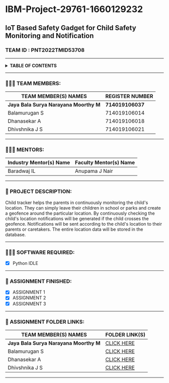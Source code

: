 # IBM-Project-29761-1660129232
## IoT Based Safety Gadget for Child Safety Monitoring and Notification 
### TEAM ID : PNT2022TMID53708
***
<details>
 <summary><b>TABLE OF CONTENTS</b></summary>
 <ol>
  <li>TEAM MEMBERS</li>
  <li>MENTORS</li>
  <li>PROJECT DESCRIPTION</li>
  <li>SOFTWARE REQUIRED</li>
  <li>ASSIGNMENT FINISHED</li>
  <li>ASSIGNMENT FOLDER LINKS</li>

 </ol>
</details>

***

### 🧑🏻‍🦰 TEAM MEMBERS:
| TEAM MEMBER(S) NAMES                | REGISTER NUMBER |
|------------------------------------|:----------------| 
|<b>Jaya Bala Surya Narayana Moorthy M</b>| <b>714019106037</b>|
| Balamurugan S                      | 714019106014    |
| Dhanasekar A                       | 714019106018    |
| Dhivshnika J S                     | 714019106021    |
***
### 🧑🏻‍🦰 MENTORS:
|Industry Mentor(s) Name   |  Faculty Mentor(s) Name  
|------------------------------------|:----------------| 
 Baradwaj IL                |  Anupama J Nair
 
***

###  📝 PROJECT DESCRIPTION:

Child tracker helps the parents in continuously monitoring the child's location. They can simply leave their children in school or parks and create a geofence around the particular location. By continuously checking the child's location notifications will be generated if the child crosses the geofence. Notifications will be sent according to the child's location to their parents or caretakers. The entire location data will be stored in the database.

***
### 👨🏻‍💻 SOFTWARE REQUIRED:

- [x] Python IDLE
***
### 📒 ASSIGNMENT FINISHED:

- [x] ASSIGNMENT 1
- [x] ASSIGNMENT 2
- [x] ASSIGNMENT 3
***
### 🔗 ASSIGNMENT FOLDER LINKS:
| TEAM MEMBER(S) NAMES                | FOLDER LINK(S) |
|------------------------------------|:----------------| 
|<b>Jaya Bala Surya Narayana Moorthy M</b>|<a href="https://github.com/IBM-EPBL/IBM-Project-29761-1660129232/tree/main/ASSIGNMENTS/TEAM%20LEAD%20-%20JAYA%20BALA%20SURYA%20NARAYANA%20MOORTHI">CLICK HERE</a> |
| Balamurugan S                      |<a href="https://github.com/IBM-EPBL/IBM-Project-29761-1660129232/tree/main/ASSIGNMENTS/BALAMURUGAN%20%20S">CLICK HERE</a> |
| Dhanasekar A                       |<a href="https://github.com/IBM-EPBL/IBM-Project-29761-1660129232/tree/main/ASSIGNMENTS/DHANASEKAR%20A">CLICK HERE</a> |
| Dhivshnika J S                     |<a href="https://github.com/IBM-EPBL/IBM-Project-29761-1660129232/tree/main/ASSIGNMENTS/DHIVSHNIKA%20JS">CLICK HERE</a> |

***
